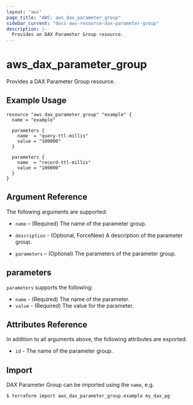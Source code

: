 ```yaml
---
layout: "aws"
page_title: "AWS: aws_dax_parameter_group"
sidebar_current: "docs-aws-resource-dax-parameter-group"
description: |-
  Provides an DAX Parameter Group resource.
---
```


# aws_dax_parameter_group

Provides a DAX Parameter Group resource.

## Example Usage

```hcl
resource "aws_dax_parameter_group" "example" {
  name = "example"

  parameters {
    name  = "query-ttl-millis"
    value = "100000"
  }

  parameters {
    name  = "record-ttl-millis"
    value = "100000"
  }
}
```

## Argument Reference

The following arguments are supported:

* `name` – (Required) The name of the parameter group.

* `description` - (Optional, ForceNew) A description of the parameter group.

* `parameters` – (Optional) The parameters of the parameter group.

## parameters

`parameters` supports the following:

* `name` - (Required) The name of the parameter.
* `value` - (Required) The value for the parameter.

## Attributes Reference

In addition to all arguments above, the following attributes are exported:

* `id` - The name of the parameter group.

## Import

DAX Parameter Group can be imported using the `name`, e.g.

```
$ terraform import aws_dax_parameter_group.example my_dax_pg
```
